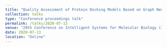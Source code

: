 ```yaml
---
title: "Quality Assessment of Protein Docking Models Based on Graph Neural Network"
collection: talks
type: "Conference proceedings talk"
permalink: /talks/2020-07-13
venue: "28th Conference on Intelligent Systems for Molecular Biology (ISMB)"
date: 2020-07-13
location: "Online"
---
```

